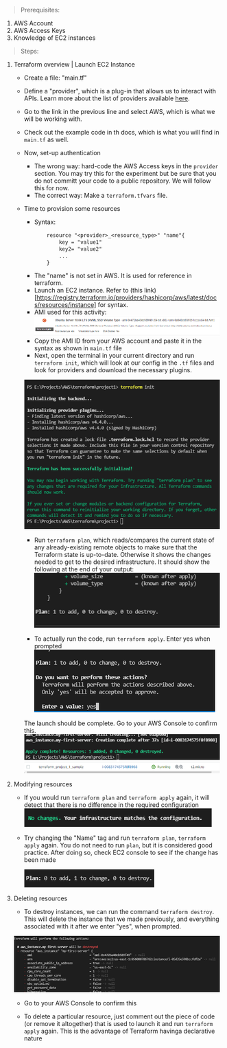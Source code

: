 > Prerequisites:
1. AWS Account
2. AWS Access Keys
3. Knowledge of EC2 instances

> Steps:
1. Terraform overview | Launch EC2 Instance 
    - Create a file: "main.tf"
    - Define a "provider", which is a plug-in that allows us to interact with APIs. Learn more about the list of providers available [here](https://registry.terraform.io/browse/providers).
    - Go to the link in the previous line and select AWS, which is what we will be working with.
    - Check out the example code in th docs, which is what you will find in `main.tf` as well.
    - Now, set-up authentication
        - The wrong way: hard-code the AWS Access keys in the `provider` section. You may try this for the experiment but be sure that you do not committ your code to a public repository. We will follow this for now.
        - The correct way: Make a `terraform.tfvars` file.
    - Time to provision some resources
        - Syntax:
            ```
                resource "<provider>_<resource_type>" "name"{
                    key = "value1"
                    key2= "value2"
                    ...
                }
            ```
        - The "name" is not set in AWS. It is used for reference in terraform.
        - Launch an EC2 instance. Refer to (this link)[https://registry.terraform.io/providers/hashicorp/aws/latest/docs/resources/instance] for syntax.
        - AMI used for this activity: ![](2022-03-09-18-26-23.png)
        - Copy the AMI ID from your AWS account and paste it in the syntax as shown in `main.tf` file
        - Next, open the terminal in your current directory and run `terraform init`, which will look at our config in the `.tf` files and look for providers and download the necessary plugins.

        ![](2022-03-09-18-42-08.png)

        - Run `terraform plan`, which reads/compares the current state of any already-existing remote objects to make sure that the Terraform state is up-to-date. Otherwise it shows the changes needed to get to the desired infrastructure. It should show the following at the end of your output:
        ![](2022-03-09-18-52-22.png)

        - To actually run the code, run `terraform apply`. Enter yes when prompted
        ![](2022-03-09-18-54-24.png)

        The launch should be complete. Go to your AWS Console to confirm this.
        ![](2022-03-09-18-55-19.png)
        ![](2022-03-09-18-55-39.png)

        
2. Modifying resources
    -  If you would run `terraform plan` and `terraform apply` again, it will detect that there is no difference in the required configuration
        ![](2022-03-10-10-37-53.png)

    - Try changing the "Name" tag and run `terraform plan`,  `terraform apply` again. You do not need to run `plan`, but it is considered good practice. After doing so, check EC2 console to see if the change has been made

        ![](2022-03-10-10-43-55.png)

3. Deleting resources
    - To destroy instances, we can run the command `terraform destroy`. This will delete the instance that we made previously, and everything associated with it after we enter "yes", when prompted.

    ![](2022-03-10-11-40-08.png)

    - Go to your AWS Console to confirm this

    - To delete a particular resource, just comment out the piece of code (or remove it altogether) that is used to launch it and run `terraform apply` again. This is the advantage of Terraform havinga declarative nature